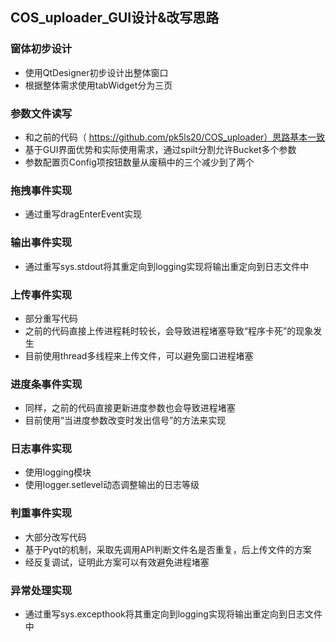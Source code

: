 ## COS_uploader_GUI设计&改写思路
### 窗体初步设计
- 使用QtDesigner初步设计出整体窗口
- 根据整体需求使用tabWidget分为三页
### 参数文件读写
- 和之前的代码（ https://github.com/pk5ls20/COS_uploader）思路基本一致
- 基于GUI界面优势和实际使用需求，通过spilt分割允许Bucket多个参数
- 参数配置页Config项按钮数量从废稿中的三个减少到了两个
### 拖拽事件实现
- 通过重写dragEnterEvent实现
### 输出事件实现
- 通过重写sys.stdout将其重定向到logging实现将输出重定向到日志文件中
### 上传事件实现
- 部分重写代码
- 之前的代码直接上传进程耗时较长，会导致进程堵塞导致“程序卡死”的现象发生
- 目前使用thread多线程来上传文件，可以避免窗口进程堵塞
### 进度条事件实现
- 同样，之前的代码直接更新进度参数也会导致进程堵塞
- 目前使用“当进度参数改变时发出信号”的方法来实现
### 日志事件实现
- 使用logging模块
- 使用logger.setlevel动态调整输出的日志等级
### 判重事件实现
- 大部分改写代码
- 基于Pyqt的机制，采取先调用API判断文件名是否重复，后上传文件的方案
- 经反复调试，证明此方案可以有效避免进程堵塞
### 异常处理实现
- 通过重写sys.excepthook将其重定向到logging实现将输出重定向到日志文件中

